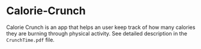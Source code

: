 # Calorie-Crunch
Calorie Crunch is an app that helps an user keep track of how many calories they are burning through physical activity. See detailed description in the `CrunchTime.pdf` file.
